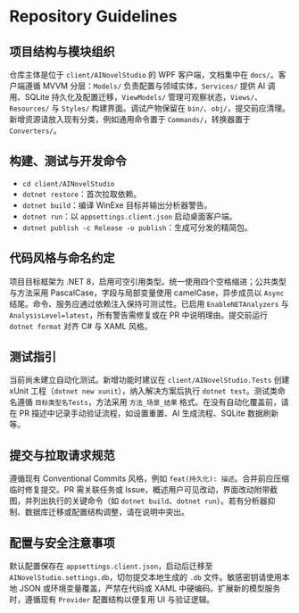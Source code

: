# Repository Guidelines

## 项目结构与模块组织
仓库主体是位于 `client/AINovelStudio` 的 WPF 客户端，文档集中在 `docs/`。客户端遵循 MVVM 分层：`Models/` 负责配置与领域实体，`Services/` 提供 AI 调用、SQLite 持久化及配置迁移，`ViewModels/` 管理可观察状态，`Views/`、`Resources/` 与 `Styles/` 构建界面。调试产物保留在 `bin/`、`obj/`，提交前应清理。新增资源请放入现有分类，例如通用命令置于 `Commands/`，转换器置于 `Converters/`。

## 构建、测试与开发命令
- `cd client/AINovelStudio`
- `dotnet restore`：首次拉取依赖。
- `dotnet build`：编译 WinExe 目标并输出分析器警告。
- `dotnet run`：以 `appsettings.client.json` 启动桌面客户端。
- `dotnet publish -c Release -o publish`：生成可分发的精简包。

## 代码风格与命名约定
项目目标框架为 .NET 8，启用可空引用类型。统一使用四个空格缩进；公共类型与方法采用 PascalCase，字段与局部变量使用 camelCase，异步成员以 `Async` 结尾。命令、服务应通过依赖注入保持可测试性。已启用 `EnableNETAnalyzers` 与 `AnalysisLevel=latest`，所有警告需修复或在 PR 中说明理由。提交前运行 `dotnet format` 对齐 C# 与 XAML 风格。

## 测试指引
当前尚未建立自动化测试。新增功能时建议在 `client/AINovelStudio.Tests` 创建 xUnit 工程（`dotnet new xunit`），纳入解决方案后执行 `dotnet test`。测试类命名遵循 `目标类型名Tests`，方法采用 `方法_场景_结果` 格式。在没有自动化覆盖前，请在 PR 描述中记录手动验证流程，如设置重置、AI 生成流程、SQLite 数据刷新等。

## 提交与拉取请求规范
遵循现有 Conventional Commits 风格，例如 `feat(持久化): 描述`。合并前应压缩临时修复提交。PR 需关联任务或 Issue，概述用户可见改动，界面改动附带截图，并列出执行的关键命令（如 `dotnet build`、`dotnet run`）。若有分析器抑制、数据库迁移或配置结构调整，请在说明中突出。

## 配置与安全注意事项
默认配置保存在 `appsettings.client.json`，启动后迁移至 `AINovelStudio.settings.db`，切勿提交本地生成的 `.db` 文件。敏感密钥请使用本地 JSON 或环境变量覆盖，严禁在代码或 XAML 中硬编码。扩展新的模型服务时，遵循现有 `Provider` 配置结构以便复用 UI 与验证逻辑。
